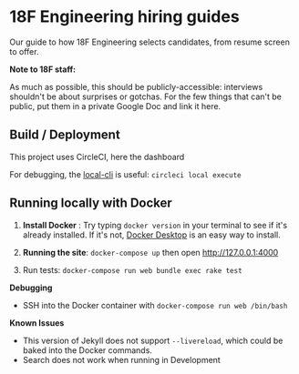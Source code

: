 # 18F Engineering hiring guides

Our guide to how 18F Engineering selects candidates, from
resume screen to offer.

**Note to 18F staff:**

As much as possible, this should be publicly-accessible: interviews shouldn't
be about surprises or gotchas. For the few things that can't be public,
put them in a private Google Doc and link it here.

## Build / Deployment

This project uses CircleCI, here the dashboard

For debugging, the [local-cli](https://circleci.com/docs/2.0/local-cli/) is useful: `circleci local execute`

## Running locally with Docker

1. **Install Docker** : Try typing `docker version` in your terminal to see if it's already installed. If it's not, [Docker Desktop](https://www.docker.com/products/docker-desktop) is an easy way to install.

2. **Running the site**: `docker-compose up` then open http://127.0.0.1:4000

3. Run tests: `docker-compose run web bundle exec rake test`

**Debugging**
   - SSH into the Docker container with `docker-compose run web /bin/bash`

**Known Issues**
* This version of Jekyll does not support `--livereload`, which could be baked into the Docker commands.
* Search does not work when running in Development

